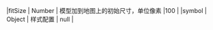 |fitSize              | Number  | 模型加到地图上的初始尺寸，单位像素 |100 |
|symbol               | Object  | 样式配置                   | null |